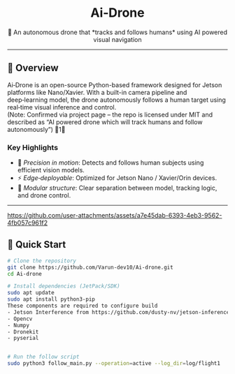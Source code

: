 <!-- ════ Banner ═════════════════════ -->

<h1 align="center">Ai‑Drone</h1>
<p align="center">
  🚁 An autonomous drone that *tracks and follows humans* using AI powered visual navigation
</p>

---

## 🧠 Overview

Ai‑Drone is an open-source Python-based framework designed for Jetson platforms like Nano/Xavier. With a built-in camera pipeline and deep‑learning model, the drone autonomously follows a human target using real‑time visual inference and control.  
(Note: Confirmed via project page – the repo is licensed under MIT and described as “AI powered drone which will track humans and follow autonomously”) 1

### Key Highlights

- 🎯 *Precision in motion*: Detects and follows human subjects using efficient vision models.
- ⚡ *Edge‑deployable*: Optimized for Jetson Nano / Xavier/Orin devices.
- 📁 *Modular structure*: Clear separation between model, tracking logic, and drone control.

---
https://github.com/user-attachments/assets/a7e45dab-6393-4eb3-9562-4fb057c961f2
## 🚀 Quick Start

```bash
# Clone the repository
git clone https://github.com/Varun-dev10/Ai-drone.git
cd Ai-drone

# Install dependencies (JetPack/SDK)
sudo apt update
sudo apt install python3-pip
These components are required to configure build
- Jetson Interference from https://github.com/dusty-nv/jetson-inference
- Opencv
- Numpy
- Dronekit
- pyserial


# Run the follow script
sudo python3 follow_main.py --operation=active --log_dir=log/flight1




